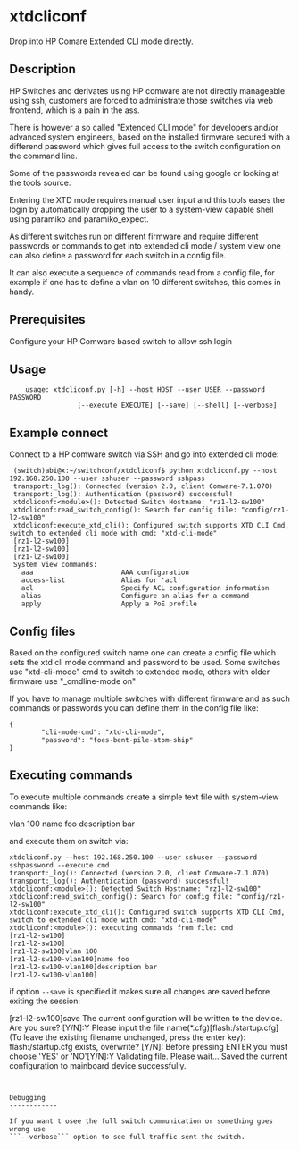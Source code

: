 xtdcliconf
=========

Drop into HP Comare Extended CLI mode directly.


Description
-----------

HP Switches and derivates using HP comware are not directly manageable using
ssh, customers are forced to administrate those switches via web frontend,
which is a pain in the ass.

There is however a so called "Extended CLI mode" for developers and/or advanced
system engineers, based on the installed firmware secured with a differend
password which gives full access to the switch configuration on the command
line. 

Some of the passwords revealed can be found using google or looking at the
tools source.

Entering the XTD mode requires manual user input and this tools eases the login
by automatically dropping the user to a system-view capable shell using
paramiko and paramiko_expect.

As different switches run on different firmware and require different passwords
or commands to get into extended cli mode / system view one can also define a
password for each switch in a config file.

It can also execute a sequence of commands read from a config file, for example
if one has to define a vlan on 10 different switches, this comes in handy.

Prerequisites
------------

Configure your HP Comware based switch to allow ssh login

Usage
------------

        usage: xtdcliconf.py [-h] --host HOST --user USER --password PASSWORD
                     [--execute EXECUTE] [--save] [--shell] [--verbose]

Example connect
------------

Connect to a HP comware switch via SSH and go into extended cli mode:

```
 (switch)abi@x:~/switchconf/xtdcliconf$ python xtdcliconf.py --host 192.168.250.100 --user sshuser --password sshpass
 transport:_log(): Connected (version 2.0, client Comware-7.1.070)
 transport:_log(): Authentication (password) successful!
 xtdcliconf:<module>(): Detected Switch Hostname: "rz1-l2-sw100"
 xtdcliconf:read_switch_config(): Search for config file: "config/rz1-l2-sw100"
 xtdcliconf:execute_xtd_cli(): Configured switch supports XTD CLI Cmd, switch to extended cli mode with cmd: "xtd-cli-mode"
 [rz1-l2-sw100]
 [rz1-l2-sw100]
 [rz1-l2-sw100]
 System view commands:
   aaa                      AAA configuration
   access-list              Alias for 'acl'
   acl                      Specify ACL configuration information
   alias                    Configure an alias for a command
   apply                    Apply a PoE profile
```

Config files
------------

Based on the configured switch name one can create a config file which sets the xtd cli mode command
and password to be used. Some switches use "xtd-cli-mode" cmd to switch to extended mode, others with
older firmware use "_cmdline-mode on"

If you have to manage multiple switches with different firmware and as such commands or passwords you
can define them in the config file like:

```
{
        "cli-mode-cmd": "xtd-cli-mode",
        "password": "foes-bent-pile-atom-ship"
}
```

Executing commands
------------

To execute multiple commands create a simple text file with system-view commands like:

 vlan 100
 name foo
 description bar

and execute them on switch via:


 ```
 xtdcliconf.py --host 192.168.250.100 --user sshuser --password sshpassword --execute cmd
 transport:_log(): Connected (version 2.0, client Comware-7.1.070)
 transport:_log(): Authentication (password) successful!
 xtdcliconf:<module>(): Detected Switch Hostname: "rz1-l2-sw100"
 xtdcliconf:read_switch_config(): Search for config file: "config/rz1-l2-sw100"
 xtdcliconf:execute_xtd_cli(): Configured switch supports XTD CLI Cmd, switch to extended cli mode with cmd: "xtd-cli-mode"
 xtdcliconf:<module>(): executing commands from file: cmd
 [rz1-l2-sw100]
 [rz1-l2-sw100]
 [rz1-l2-sw100]vlan 100
 [rz1-l2-sw100-vlan100]name foo
 [rz1-l2-sw100-vlan100]description bar
 [rz1-l2-sw100-vlan100]
 ``` 

if option ```--save``` is specified it makes sure all changes are saved before exiting the session:

 [rz1-l2-sw100]save
 The current configuration will be written to the device. Are you sure? [Y/N]:Y
 Please input the file name(*.cfg)[flash:/startup.cfg]
 (To leave the existing filename unchanged, press the enter key):
 flash:/startup.cfg exists, overwrite? [Y/N]:
 Before pressing ENTER you must choose 'YES' or 'NO'[Y/N]:Y
 Validating file. Please wait...
 Saved the current configuration to mainboard device successfully.
``` 


Debugging
------------

If you want t osee the full switch communication or something goes wrong use
```--verbose``` option to see full traffic sent the switch.
 

